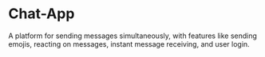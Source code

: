# Chat-App
 A platform for sending messages simultaneously, with features like sending emojis, reacting on messages, instant message receiving, and user login.
